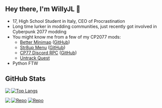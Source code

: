 ## Hey there, I'm WillyJL 👋

 * 17, High School Student in Italy, CEO of Procrastination
 * Long time lurker in modding communities, just recently got involved in Cyberpunk 2077 modding
 * You might know me from a few of my CP2077 mods:
   * [Better Minimap](https://www.nexusmods.com/cyberpunk2077/mods/634) ([GitHub](https://github.com/Willy-JL/betterminimap-installer))
   * [Str8up Menu](https://www.nexusmods.com/cyberpunk2077/mods/779) ([GitHub](https://github.com/Willy-JL/str8up-menu))
   * [CP77 Discord RPC](https://www.nexusmods.com/cyberpunk2077/mods/986) ([GitHub](https://github.com/Willy-JL/cp77-discord-rpc))
   * [Untrack Quest](https://www.nexusmods.com/cyberpunk2077/mods/749)
 * Python FTW

## GitHub Stats

<a href="https://github.com/anuraghazra/github-readme-stats">
  <img align="left" src="https://github-readme-stats.vercel.app/api?username=Willy-JL&count_private=true&show_icons=true&theme=algolia&hide_border=true&hide_title=true&hide=prs&disable_animations=true&cache_seconds=1800" />
</a>

[![Top Langs](https://github-readme-stats.vercel.app/api/top-langs/?username=Willy-JL&card_width=350&theme=algolia&layout=compact&hide_border=true&cache_seconds=1800)](https://github.com/anuraghazra/github-readme-stats)

<a href="https://github.com/Willy-JL/animate-my-emojis">
  <img align="left" src="https://github-readme-stats.vercel.app/api/wakatime?username=willyjl&layout=default&custom_title=Last+Week%27s+Stats&theme=algolia&hide_border=true&hide_title=false&cache_seconds=1800" />
</a>

[![Repo](https://github-readme-stats.vercel.app/api/pin/?username=Willy-JL&repo=animate-my-emojis&theme=algolia&hide_border=true)](https://github.com/anuraghazra/github-readme-stats)
[![Repo](https://github-readme-stats.vercel.app/api/pin/?username=Willy-JL&repo=str8up-menu&theme=algolia&hide_border=true)](https://github.com/anuraghazra/github-readme-stats)
